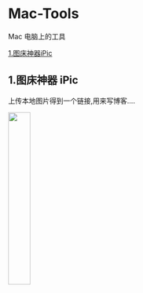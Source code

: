 # Mac-Tools
Mac 电脑上的工具

[1.图床神器iPic](##1.图床神器iPic)


## 1.图床神器 iPic

上传本地图片得到一个链接,用来写博客....

<img src="https://ws4.sinaimg.cn/large/006tNc79gy1fiuvdo0t0hj30dg0co0t3.jpg" width=30% />


